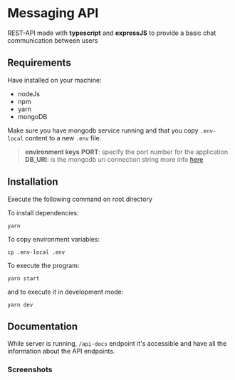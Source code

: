 # Messaging API

REST-API made with **typescript** and **expressJS** to provide a basic chat communication between users

## Requirements

Have installed on your machine:

* nodeJs
* npm
* yarn
* mongoDB

Make sure you have mongodb service running and that you copy `.env-local` content to a new `.env` file.

> **environment keys**
> **PORT**: specify the port number for the application
> **DB_URI**: is the mongodb uri connection string more info [here](https://docs.mongodb.com/manual/reference/connection-string/)

## Installation

Execute the following command on root directory

To install dependencies:
```
yarn
```

To copy environment variables:
```
cp .env-local .env
```

To execute the program:
```
yarn start
```
and to execute it in development mode:
```
yarn dev
```

## Documentation

While server is running, `/api-docs` endpoint it's accessible and have all the information about the API endpoints.

### Screenshots